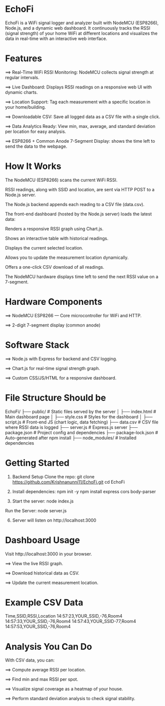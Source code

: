 # EchoFi
EchoFi is a WiFi signal logger and analyzer built with NodeMCU (ESP8266), Node.js, and a dynamic web dashboard. It continuously tracks the RSSI (signal strength) of your home WiFi at different locations and visualizes the data in real-time with an interactive web interface.
# Features
==> Real-Time WiFi RSSI Monitoring: NodeMCU collects signal strength at regular intervals.

==> Live Dashboard: Displays RSSI readings on a responsive web UI with dynamic charts.

==> Location Support: Tag each measurement with a specific location in your home/building.

==> Downloadable CSV: Save all logged data as a CSV file with a single click.

==> Data Analytics Ready: View min, max, average, and standard deviation per location for easy analysis.

==> ESP8266 + Common Anode 7-Segment Display: shows the time left to send the data to the webpage.
# How It Works
The NodeMCU (ESP8266) scans the current WiFi RSSI.

RSSI readings, along with SSID and location, are sent via HTTP POST to a Node.js server.

The Node.js backend appends each reading to a CSV file (data.csv).

The front-end dashboard (hosted by the Node.js server) loads the latest data:

Renders a responsive RSSI graph using Chart.js.

Shows an interactive table with historical readings.

Displays the current selected location.

Allows you to update the measurement location dynamically.

Offers a one-click CSV download of all readings.

The NodeMCU hardware displays time left to send the next RSSI value  on a 7-segment.

# Hardware Components
==> NodeMCU ESP8266 — Core microcontroller for WiFi and HTTP.

==> 2-digit 7-segment display (common anode)

# Software Stack
==> Node.js with Express for backend and CSV logging.

==> Chart.js for real-time signal strength graph.

==> Custom CSS/JS/HTML for a responsive dashboard.
# File Structure Should be
EchoFi/
├── public/                    # Static files served by the server
│   ├── index.html             # Main dashboard page
│   ├── style.css              # Styles for the dashboard
│   ├── script.js              # Front-end JS (chart logic, data fetching)
├── data.csv                   # CSV file where RSSI data is logged
├── server.js                  # Express.js server
├── package.json               # Project config and dependencies
├── package-lock.json          # Auto-generated after npm install
├── node_modules/              # Installed dependencies

# Getting Started
1. Backend Setup
Clone the repo:
git clone https://github.com/Krishnanunni11/EchoFi.git
cd EchoFi

2. Install dependencies:
npm init -y
npm install express cors body-parser

4. Start the server:
node index.js

Run the Server:
node server.js

6. Server will listen on http://localhost:3000

# Dashboard Usage
Visit http://localhost:3000 in your browser.

==> View the live RSSI graph.

==> Download historical data as CSV.

==> Update the current measurement location.

# Example CSV Data
Time,SSID,RSSI,Location
14:57:23,YOUR_SSID,-76,Room4
14:57:33,YOUR_SSID,-76,Room4
14:57:43,YOUR_SSID-77,Room4
14:57:53,YOUR_SSID,-76,Room4

# Analysis You Can Do
With CSV data, you can:

==> Compute average RSSI per location.

==> Find min and max RSSI per spot.

==> Visualize signal coverage as a heatmap of your house.

==> Perform standard deviation analysis to check signal stability.



